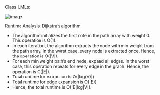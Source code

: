 Class UMLs:

![image](https://github.com/b57zheng/Graphs_for_Navigation/assets/98293562/1f38f3b3-724a-44b3-b3df-a4f320a22fab)

Runtime Analysis: Dijkstra’s algorithm 
- The algorithm initializes the first note in the path array with weight 0. This operation is O(1).
- In each iteration, the algorithm extracts the node with min weight from the path array. In the worst case, every node is extracted once. Hence, the operation is O(|V|).
- For each min weight path’s end node, expand all edges. In the worst case, this operation repeats for every edge in the graph. Hence, the operation is O(|E|).
- Total runtime for extraction is O(|log(V)|)
- Total runtime for edge expansion is O(|E))
- Hence, the total runtime is O(|E|log|V|).

